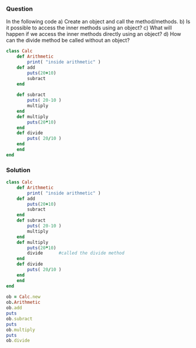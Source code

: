 ### Question  
In the following code
a)     	Create an object and call the method/methods.
b)     	Is it possible to access the inner methods using an object?
c)     	What will happen if we access the inner methods directly using an object?
d)     	How can the divide method be called without an object?
```ruby
class Calc  
	def Arithmetic  
		print( "inside arithmetic" )  
	def add  
		puts(20+10)  
		subract  
	end   
	           
	def subract  
		puts( 20-10 )  
		multiply  
	end  
	def multiply  
		puts(20*10)  
	end   
	def divide  
		puts( 20/10 )  
	end  
	end  
end  
```
### Solution
```ruby
class Calc  
	def Arithmetic  
		print( "inside arithmetic" )  
	def add  
		puts(20+10)  
		subract  
	end   
	def subract  
		puts( 20-10 )  
		multiply  
	end  
	def multiply  
		puts(20*10)  
		divide      #called the divide method
	end   
	def divide  
		puts( 20/10 )  
	end  
	end  
end  
 
ob = Calc.new  
ob.Arithmetic  
ob.add   
puts  
ob.subract  
puts  
ob.multiply  
puts      
ob.divide  
```
 
 
 
